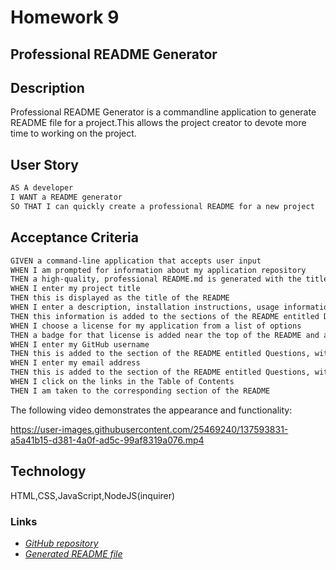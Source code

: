 # Homework 9 
## Professional README Generator

## Description   
Professional README Generator is a commandline application to generate README file for a project.This allows the project creator to devote more time to working on the project.    
## User Story

```md
AS A developer
I WANT a README generator
SO THAT I can quickly create a professional README for a new project
```

## Acceptance Criteria

```md
GIVEN a command-line application that accepts user input
WHEN I am prompted for information about my application repository
THEN a high-quality, professional README.md is generated with the title of my project and sections entitled Description, Table of Contents, Installation, Usage, License, Contributing, Tests, and Questions.
WHEN I enter my project title
THEN this is displayed as the title of the README
WHEN I enter a description, installation instructions, usage information, contribution guidelines, and test instructions
THEN this information is added to the sections of the README entitled Description, Installation, Usage, Contributing, and Tests
WHEN I choose a license for my application from a list of options
THEN a badge for that license is added near the top of the README and a notice is added to the section of the README entitled License that explains which license the application is covered under
WHEN I enter my GitHub username
THEN this is added to the section of the README entitled Questions, with a link to my GitHub profile
WHEN I enter my email address
THEN this is added to the section of the README entitled Questions, with instructions on how to reach me with additional questions
WHEN I click on the links in the Table of Contents
THEN I am taken to the corresponding section of the README
```
The following video demonstrates the appearance and functionality:




https://user-images.githubusercontent.com/25469240/137593831-a5a41b15-d381-4a0f-ad5c-99af8319a076.mp4


## Technology
HTML,CSS,JavaScript,NodeJS(inquirer)

### Links 
* [*GitHub repository*](https://github.com/daliyaebenny/ReadMe-Generator.git)   
* [*Generated README file*](https://github.com/daliyaebenny/ReadMe-Generator/blob/main/result/README.md)


